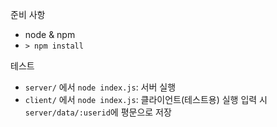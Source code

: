 준비 사항
* node & npm
* `> npm install`

테스트
* `server/` 에서 `node index.js`: 서버 실행
* `client/` 에서 `node index.js`: 클라이언트(테스트용) 실행
입력 시 `server/data/:userid`에 평문으로 저장